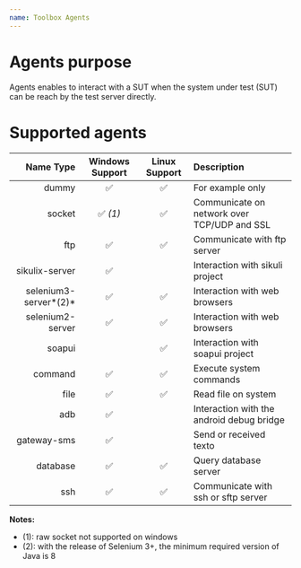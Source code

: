 ```yaml
---
name: Toolbox Agents
---
```


# Agents purpose

Agents enables to interact with a SUT when the system under test (SUT) can be reach by the test server directly.

# Supported agents 

|Name Type|Windows Support|Linux Support|Description|
|---:|:-----:|:-------:|:-------|
|dummy|✅|✅|For example only|
|socket|✅ *(1)*|✅|Communicate on network over TCP/UDP and SSL|
|ftp|✅|✅|Communicate with ftp server|
|sikulix-server|✅||Interaction with sikuli project|
|selenium3-server*(2)*|✅|✅|Interaction with web browsers|
|selenium2-server|✅|✅|Interaction with web browsers|
|soapui||✅|Interaction with soapui project|
|command|✅|✅|Execute system commands|
|file|✅|✅|Read file on system|
|adb|✅||Interaction with the android debug bridge|
|gateway-sms|✅||Send or received texto|
|database|✅|✅|Query database server|
|ssh|✅|✅|Communicate with ssh or sftp server|

**Notes:** 

- (1): raw socket not supported on windows
- (2): with the release of Selenium 3+, the minimum required version of Java is 8


